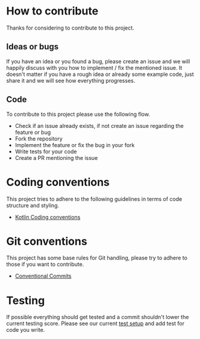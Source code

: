 # How to contribute

Thanks for considering to contribute to this project.

## Ideas or bugs

If you have an idea or you found a bug, please create an issue and we will happily discuss with you how to implement / fix the mentioned issue. 
It doesn't matter if you have a rough idea or already some example code, just share it and we will see how everything progresses.

## Code

To contribute to this project please use the following flow.

- Check if an issue already exists, if not create an issue regarding the feature or bug
- Fork the repository
- Implement the feature or fix the bug in your fork
- Write tests for your code
- Create a PR mentioning the issue

# Coding conventions

This project tries to adhere to the following guidelines in terms of code structure and styling.

- [Kotlin Coding conventions](https://kotlinlang.org/docs/coding-conventions.html)

# Git conventions

This project has some base rules for Git handling, please try to adhere to those if you want to contribute.

- [Conventional Commits](https://www.conventionalcommits.org/en/v1.0.0/)

# Testing

If possible everything should get tested and a commit shouldn't lower the current testing score. 
Please see our current [test setup](https://github.com/Boehrsi/devicemarketingnames/tree/main/test) and add test for code you write.

